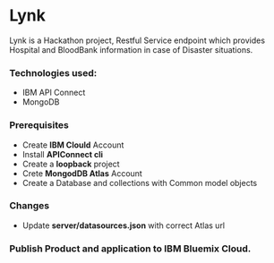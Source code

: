 # Lynk
Lynk is a Hackathon project, Restful Service endpoint which provides Hospital and BloodBank information in case of Disaster situations.

### Technologies used:
- IBM API Connect
- MongoDB

### Prerequisites
- Create **IBM Clould** Account
- Install **APIConnect cli**
- Create a **loopback** project
- Crete **MongodDB Atlas** Account
- Create a Database and collections with Common model objects

### Changes
- Update **server/datasources.json** with correct Atlas url

### Publish Product and application to IBM Bluemix Cloud.
